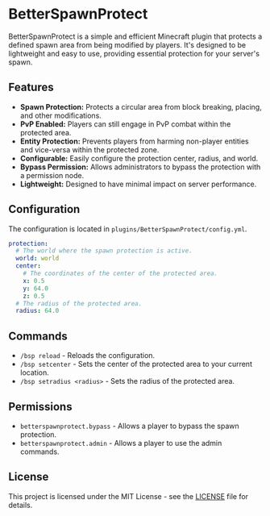 # BetterSpawnProtect

BetterSpawnProtect is a simple and efficient Minecraft plugin that protects a defined spawn area from being modified by players. It's designed to be lightweight and easy to use, providing essential protection for your server's spawn.

## Features

- **Spawn Protection:** Protects a circular area from block breaking, placing, and other modifications.
- **PvP Enabled:** Players can still engage in PvP combat within the protected area.
- **Entity Protection:** Prevents players from harming non-player entities and vice-versa within the protected zone.
- **Configurable:** Easily configure the protection center, radius, and world.
- **Bypass Permission:** Allows administrators to bypass the protection with a permission node.
- **Lightweight:** Designed to have minimal impact on server performance.

## Configuration

The configuration is located in `plugins/BetterSpawnProtect/config.yml`.

```yaml
protection:
  # The world where the spawn protection is active.
  world: world
  center:
    # The coordinates of the center of the protected area.
    x: 0.5
    y: 64.0
    z: 0.5
  # The radius of the protected area.
  radius: 64.0
```

## Commands

- `/bsp reload` - Reloads the configuration.
- `/bsp setcenter` - Sets the center of the protected area to your current location.
- `/bsp setradius <radius>` - Sets the radius of the protected area.

## Permissions

- `betterspawnprotect.bypass` - Allows a player to bypass the spawn protection.
- `betterspawnprotect.admin` - Allows a player to use the admin commands.

## License

This project is licensed under the MIT License - see the [LICENSE](LICENSE) file for details.
